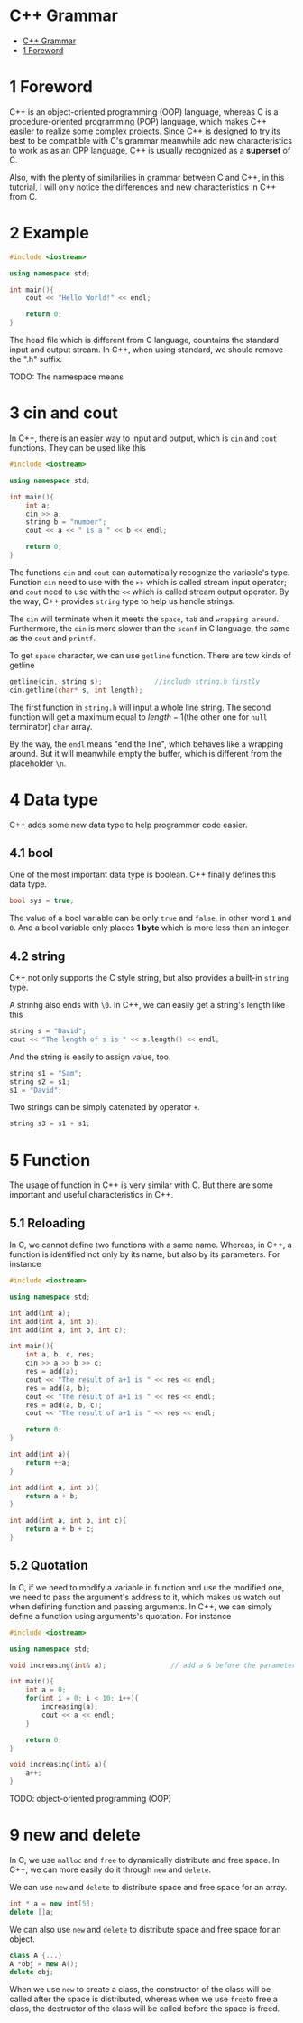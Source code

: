 # C++ Grammar

- [C++ Grammar](#c-grammar)
- [1 Foreword](#1-foreword)

# 1 Foreword

C++ is an object-oriented programming (OOP) language, whereas C is a procedure-oriented programming (POP) language, which makes C++ easiler to realize some complex projects. Since C++ is designed to try its best to be compatible with C's grammar meanwhile add new characteristics to work as as an OPP language, C++ is usually recognized as a **superset** of C.

Also, with the plenty of similarilies in grammar between C and C++, in this tutorial, I will only notice the differences and new characteristics in C++ from C.

# 2 Example

```cpp
#include <iostream>

using namespace std;

int main(){
    cout << "Hello World!" << endl;

    return 0;
}
```

The head file which is different from C language, countains the standard input and output stream. In C++, when using standard, we should remove the ".h" suffix.

TODO: The namespace means

# 3 cin and cout

In C++, there is an easier way to input and output, which is `cin` and `cout` functions. They can be used like this

```cpp
#include <iostream>

using namespace std;

int main(){
    int a;
    cin >> a;
    string b = "number";
    cout << a << " is a " << b << endl;

    return 0;
}
```

The functions `cin` and `cout` can automatically recognize the variable's type. Function `cin` need to use with the `>>` which is called stream input operator; and `cout` need to use with the `<<` which is called stream output operator. By the way, C++ provides `string` type to help us handle strings.

The `cin` will terminate when it meets the `space`, `tab` and `wrapping around`. Furthermore, the `cin` is more slower than the `scanf` in C language, the same as the `cout` and `printf`.

To get `space` character, we can use `getline` function. There are tow kinds of getline

```cpp
getline(cin, string s);             //include string.h firstly
cin.getline(char* s, int length);
```

The first function in `string.h` will input a whole line string. The second function will get a maximum equal to $length - 1$(the other one for `null` terminator) `char` array.

By the way, the `endl` means "end the line", which behaves like a wrapping around. But it will meanwhile empty the buffer, which is different from the placeholder `\n`.

# 4 Data type

C++ adds some new data type to help programmer code easier.

## 4.1 bool

One of the most important data type is boolean. C++ finally defines this data type.

```cpp
bool sys = true;
```

The value of a bool variable can be only `true` and `false`, in other word `1` and `0`. And a bool variable only places **1 byte** which is more less than an integer.

## 4.2 string

C++ not only supports the C style string, but also provides a built-in `string` type.

A strinhg also ends with `\0`. In C++, we can easily get a string's length like this

```cpp
string s = "David";
cout << "The length of s is " << s.length() << endl;
```

And the string is easily to assign value, too.

```cpp
string s1 = "Sam";
string s2 = s1;
s1 = "David";
```

Two strings can be simply catenated by operator `+`.

```cpp
string s3 = s1 + s1;
```

# 5 Function

The usage of function in C++ is very similar with C. But there are some important and useful characteristics in C++.

## 5.1 Reloading

In C, we cannot define two functions with a same name. Whereas, in C++, a function is identified not only by its name, but also by its parameters. For instance

```cpp
#include <iostream>

using namespace std;

int add(int a);
int add(int a, int b);
int add(int a, int b, int c);

int main(){
    int a, b, c, res;
    cin >> a >> b >> c;
    res = add(a);
    cout << "The result of a+1 is " << res << endl;
    res = add(a, b);
    cout << "The result of a+1 is " << res << endl;
    res = add(a, b, c);
    cout << "The result of a+1 is " << res << endl;

    return 0;
}

int add(int a){
    return ++a;
}

int add(int a, int b){
    return a + b;
}

int add(int a, int b, int c){
    return a + b + c;
}
```

## 5.2 Quotation

In C, if we need to modify a variable in function and use the modified one, we need to pass the argument's address to it, which makes us watch out when defining function and passing arguments. In C++, we can simply define a function using arguments's quotation. For instance

```cpp
#include <iostream>

using namespace std;

void increasing(int& a);                // add a & before the parameter

int main(){
    int a = 0;
    for(int i = 0; i < 10; i++){
        increasing(a);
        cout << a << endl;
    }

    return 0;
}

void increasing(int& a){
    a++;
}
```

TODO: object-oriented programming (OOP)

# 9 new and delete

In C, we use `malloc` and `free` to dynamically distribute and free space. In C++, we can more easily do it through `new` and `delete`.

We can use `new` and `delete` to distribute space and free space for an array.

```cpp
int * a = new int[5];
delete []a;
```

We can also use `new` and `delete` to distribute space and free space for an object.

```cpp
class A {...}
A *obj = new A();
delete obj;
```

When we use `new` to create a class, the constructor of the class will be called after the space is distributed, whereas when we use `free`to free a class, the destructor of the class will be called before the space is freed.
